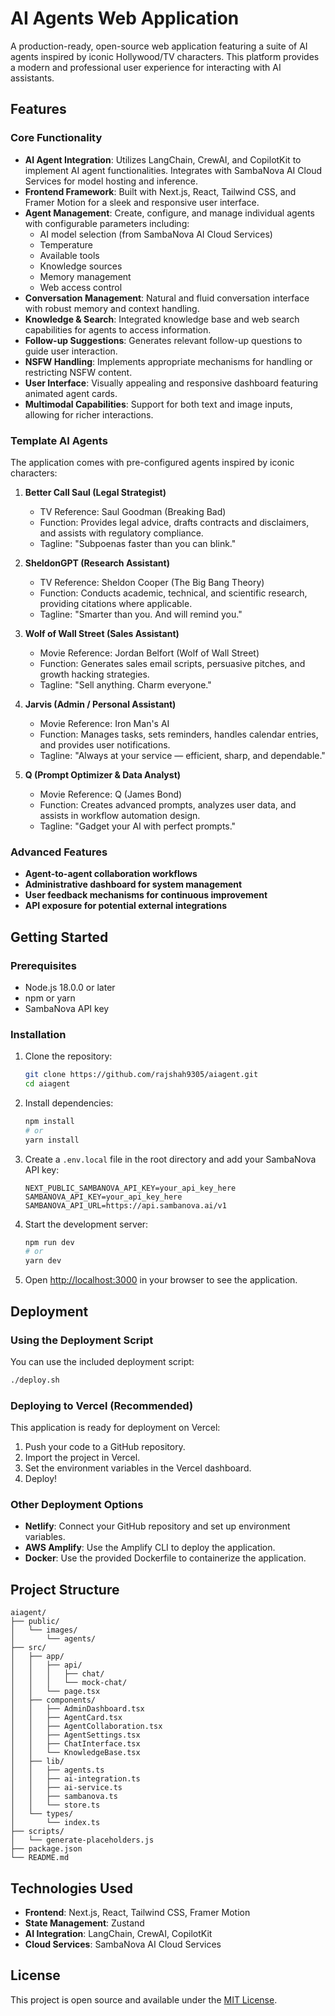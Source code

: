 # AI Agents Web Application

A production-ready, open-source web application featuring a suite of AI agents inspired by iconic Hollywood/TV characters. This platform provides a modern and professional user experience for interacting with AI assistants.

## Features

### Core Functionality

- **AI Agent Integration**: Utilizes LangChain, CrewAI, and CopilotKit to implement AI agent functionalities. Integrates with SambaNova AI Cloud Services for model hosting and inference.
- **Frontend Framework**: Built with Next.js, React, Tailwind CSS, and Framer Motion for a sleek and responsive user interface.
- **Agent Management**: Create, configure, and manage individual agents with configurable parameters including:
  - AI model selection (from SambaNova AI Cloud Services)
  - Temperature
  - Available tools
  - Knowledge sources
  - Memory management
  - Web access control
- **Conversation Management**: Natural and fluid conversation interface with robust memory and context handling.
- **Knowledge & Search**: Integrated knowledge base and web search capabilities for agents to access information.
- **Follow-up Suggestions**: Generates relevant follow-up questions to guide user interaction.
- **NSFW Handling**: Implements appropriate mechanisms for handling or restricting NSFW content.
- **User Interface**: Visually appealing and responsive dashboard featuring animated agent cards.
- **Multimodal Capabilities**: Support for both text and image inputs, allowing for richer interactions.

### Template AI Agents

The application comes with pre-configured agents inspired by iconic characters:

1. **Better Call Saul (Legal Strategist)**
   - TV Reference: Saul Goodman (Breaking Bad)
   - Function: Provides legal advice, drafts contracts and disclaimers, and assists with regulatory compliance.
   - Tagline: "Subpoenas faster than you can blink."

2. **SheldonGPT (Research Assistant)**
   - TV Reference: Sheldon Cooper (The Big Bang Theory)
   - Function: Conducts academic, technical, and scientific research, providing citations where applicable.
   - Tagline: "Smarter than you. And will remind you."

3. **Wolf of Wall Street (Sales Assistant)**
   - Movie Reference: Jordan Belfort (Wolf of Wall Street)
   - Function: Generates sales email scripts, persuasive pitches, and growth hacking strategies.
   - Tagline: "Sell anything. Charm everyone."

4. **Jarvis (Admin / Personal Assistant)**
   - Movie Reference: Iron Man's AI
   - Function: Manages tasks, sets reminders, handles calendar entries, and provides user notifications.
   - Tagline: "Always at your service — efficient, sharp, and dependable."

5. **Q (Prompt Optimizer & Data Analyst)**
   - Movie Reference: Q (James Bond)
   - Function: Creates advanced prompts, analyzes user data, and assists in workflow automation design.
   - Tagline: "Gadget your AI with perfect prompts."

### Advanced Features

- **Agent-to-agent collaboration workflows**
- **Administrative dashboard for system management**
- **User feedback mechanisms for continuous improvement**
- **API exposure for potential external integrations**

## Getting Started

### Prerequisites

- Node.js 18.0.0 or later
- npm or yarn
- SambaNova API key

### Installation

1. Clone the repository:

   ```bash
   git clone https://github.com/rajshah9305/aiagent.git
   cd aiagent
   ```

2. Install dependencies:

   ```bash
   npm install
   # or
   yarn install
   ```

3. Create a `.env.local` file in the root directory and add your SambaNova API key:

   ```env
   NEXT_PUBLIC_SAMBANOVA_API_KEY=your_api_key_here
   SAMBANOVA_API_KEY=your_api_key_here
   SAMBANOVA_API_URL=https://api.sambanova.ai/v1
   ```

4. Start the development server:

   ```bash
   npm run dev
   # or
   yarn dev
   ```

5. Open [http://localhost:3000](http://localhost:3000) in your browser to see the application.

## Deployment

### Using the Deployment Script

You can use the included deployment script:

```bash
./deploy.sh
```

### Deploying to Vercel (Recommended)

This application is ready for deployment on Vercel:

1. Push your code to a GitHub repository.
2. Import the project in Vercel.
3. Set the environment variables in the Vercel dashboard.
4. Deploy!

### Other Deployment Options

- **Netlify**: Connect your GitHub repository and set up environment variables.
- **AWS Amplify**: Use the Amplify CLI to deploy the application.
- **Docker**: Use the provided Dockerfile to containerize the application.

## Project Structure

```text
aiagent/
├── public/
│   └── images/
│       └── agents/
├── src/
│   ├── app/
│   │   ├── api/
│   │   │   ├── chat/
│   │   │   └── mock-chat/
│   │   └── page.tsx
│   ├── components/
│   │   ├── AdminDashboard.tsx
│   │   ├── AgentCard.tsx
│   │   ├── AgentCollaboration.tsx
│   │   ├── AgentSettings.tsx
│   │   ├── ChatInterface.tsx
│   │   └── KnowledgeBase.tsx
│   ├── lib/
│   │   ├── agents.ts
│   │   ├── ai-integration.ts
│   │   ├── ai-service.ts
│   │   ├── sambanova.ts
│   │   └── store.ts
│   └── types/
│       └── index.ts
├── scripts/
│   └── generate-placeholders.js
├── package.json
└── README.md
```

## Technologies Used

- **Frontend**: Next.js, React, Tailwind CSS, Framer Motion
- **State Management**: Zustand
- **AI Integration**: LangChain, CrewAI, CopilotKit
- **Cloud Services**: SambaNova AI Cloud Services

## License

This project is open source and available under the [MIT License](LICENSE).
